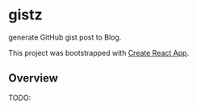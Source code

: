 # gistz

generate GitHub gist post to Blog.

This project was bootstrapped with [Create React App](https://github.com/facebook/create-react-app).

## Overview
TODO: